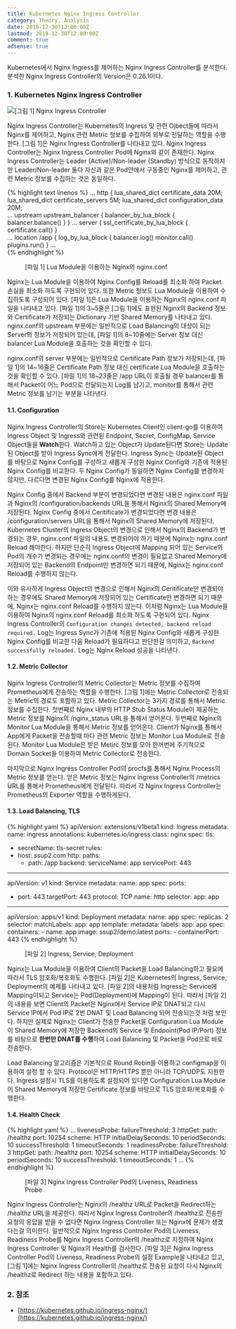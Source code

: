 ```yaml
---
title: Kubernetes Nginx Ingress Controller
category: Theory, Analysis
date: 2019-12-30T12:00:00Z
lastmod: 2019-12-30T12:00:00Z
comment: true
adsense: true
---
```


Kubernetes에서 Nginx Ingress를 제어하는 Nginx Ingress Controller를 분석한다. 분석한 Nginx Ingress Controller의 Version은 0.26.1이다.

### 1. Kubernetes Nginx Ingress Controller

![[그림 1] Nginx Ingress Controller]({{site.baseurl}}/images/theory_analysis/Kubernetes_Nginx_Ingress_Controller/Nginx_Ingress_Controller.PNG)

Nginx Ingress Controller는 Kubernetes의 Ingress 및 관련 Ojbect들에 따라서 Nginx를 제어하고, Nginx 관련 Metric 정보를 수집하여 외부로 전달하는 역할을 수행한다. [그림 1]은 Nginx Ingress Controller를 나타내고 있다. Nginx Ingress Controller는 Nginx Ingress Controller Pod에 Nginx와 같이 존재한다. Nginx Ingress Controller는 Leader (Active)/Non-leader (Standby) 방식으로 동작하지만 Leader/Non-leader 둘다 자신과 같은 Pod안에서 구동중인 Nginx를 제어하고, 관련 Metric 정보를 수집하는 것은 동일하다.

{% highlight text linenos %}
...
http {
        lua_shared_dict certificate_data 20M;
        lua_shared_dict certificate_servers 5M;
        lua_shared_dict configuration_data 20M;  
...
        upstream upstream_balancer {
                balancer_by_lua_block {
                        balancer.balance()
                }
        }
...
        server {
                ssl_certificate_by_lua_block {
                        certificate.call()
                }                     
...
                location /app {
                        log_by_lua_block {
                                balancer.log()
                                monitor.call()
                                plugins.run()
                        }
...                       
{% endhighlight %}
<figure>
<figcaption class="caption">[파일 1] Lua Module을 이용하는 Nginx의 nginx.conf </figcaption>
</figure>

Nginx는 Lua Module을 이용하여 Nginx Config를 Reload를 최소화 하여 Packet 손실을 최소화 하도록 구현되어 있다. 또한 Metric 정보도 Lua Module을 이용하여 수집하도록 구성되어 있다. [파일 1]은 Lua Module을 이용하는 Nginx의 nginx.conf 파일을 나타내고 있다. [파일 1]의 3~5줄은 [그림 1]에도 표현된 Nginx의 Backend 정보와 Certificate가 저장되는 Dictionary 기반 Shared Memory를 나타내고 있다. nginx.conf의 upstream 부분에는 일반적으로 Load Balancing의 대상이 되는 Server의 정보가 저장되어 있는데, [파일 1]의 8~10줄에는 Server 정보 대신 balancer Lua Module을 호출하는 것을 확인할 수 있다.

nginx.conf의 server 부분에는 일반적으로 Certificate Path 정보가 저장되는데, [파일 1]의 14~16줄은 Certificate Path 정보 대신 certificate Lua Module을 호출하는 것을 확인할 수 있다. [파일 1]의 18~23줄은 /app URL이 호출될 경우 balancer를 통해서 Packet이 어느 Pod으로 전달되는지 Log를 남기고, monitor를 통해서 관련 Metric 정보를 남기는 부분을 나타낸다.

#### 1.1. Configuration

Nginx Ingress Controller의 Store는 Kubernetes Client인 client-go를 이용하여 Ingress Object 및 Ingress와 관련된 Endpoint, Secret, ConfigMap, Service Object들을 **Watch**한다. Watch하고 있는 Object가 Update된다면 Store는 Update된 Object를 받아 Ingress Sync에게 전달한다. Ingress Sync는 Update된 Object를 바탕으로 Nginx Config를 구성하고 새롭게 구성한 Nginx Config와 기존에 적용된 Nginx Config를 비교한다. 두 Nginx Config가 동일하면 Nginx Config를 변경하지 않지만, 다르다면 변경된 Nginx Config를 Nginx에 적용한다.

Nginx Config 중에서 Backend 부분이 변경되었다면 변경된 내용은 nginx.conf 파일과 Nginx의 /configuration/backends URL을 통해서 Nginx의 Shared Memory에 저장된다. Nginx Config 중에서 Ceritificate가 변경되었다면 변경 내용은 /configuration/servers URL을 통해서 Nginx의 Shared Memory에 저장된다. Kubernetes Cluster의 Ingress Object의 변경으로 인해서 Nginx의 Backend가 변경되는 경우, nginx.conf 파일의 내용도 변경되어야 하기 때문에 Nginx는 nginx.conf Reload 해야한다. 하지만 단순히 Ingress Object에 Mapping 되어 있는 Service의 Pod의 개수가 변경되는 경우에는 nginx.conf의 변경이 필요없고 Shared Memory에 저장되어 있는 Backend의 Endpoint만 변경하면 되기 때문에, Nginx는 nginx.conf Reload를 수행하지 않는다.

이와 유사하게 Ingress Object의 변경으로 인해서 Nginx의 Ceritificate만 변경되야하는 경우에도 Shared Memory에 저장되어 있는 Certificate만 변경하면 되기 때문에, Nginx는 nginx.conf Reload를 수행하지 않는다. 이처럼 Nginx는 Lua Module을 이용하여 Nginx의 nginx.conf Reload를 최소화 하도록 구현되어 있다. Nginx Ingress Controller의 `Configuration changes detected, backend reload required.` Log는 Ingress Sync가 기존에 적용된 Nginx Config와 새롭게 구성한 Nginx Config를 비교한 다음 Reload가 필요하다고 판단한걸 의미하고, `Backend successfully reloaded.` Log는 Nginx Reload 성공을 나타낸다.

#### 1.2. Metric Collector

Nginx Ingress Controller의 Metric Collector는 Metric 정보를 수집하여 Prometheus에게 전송하는 역할을 수행한다. [그림 1]에는 Metric Collector로 전송되는 Metric의 경로도 포함하고 있다. Metric Collector는 3가지 경로를 통해서 Metric 정보를 수집한다. 첫번째로 Nginx 내부의 HTTP Stub Status Module이 제공하는 Metric 정보를 Nginx의 /nginx_status URL을 통해서 얻어온다. 두번째로 Nginx의 Monitor Lua Module을 통해서 Metric 정보를 얻어온다. Client가 Nginx를 통해서 App에게 Packet을 전송할때 마다 관련 Metric 정보는 Monitor Lua Module로 전송된다. Monitor Lua Module은 받은 Metirc 정보를 모아 한꺼번에 주기적으로 Domain Socket을 이용하여 Metric Collector로 전송한다.

마지막으로 Nginx Ingress Controller Pod의 procfs를 통해서 Nginx Process의 Metric 정보를 얻는다. 얻은 Metric 정보는 Nginx Ingress Controller의 /metrics URL를 통해서 Prometheus에게 전달된다. 따라서 각 Nginx Ingress Controller는 Prometheus의 Exporter 역할을 수행하게된다.

#### 1.3. Load Balancing, TLS

{% highlight yaml %}
apiVersion: extensions/v1beta1
kind: Ingress
metadata:
  name: ingress
  annotations:
    kubernetes.io/ingress.class: nginx
spec:
  tls:
  - secretName: tls-secret
  rules:
  - host: ssup2.com
    http:
      paths:
      - path: /app
        backend:
          serviceName: app
          servicePort: 443
---
apiVersion: v1
kind: Service
metadata:
  name: app
spec:
  ports:
  - port: 443
    targetPort: 443
    protocol: TCP
    name: http
  selector:
    app: app
---
apiVersion: apps/v1
kind: Deployment
metadata:
  name: app
spec:
  replicas: 2
  selector:
    matchLabels:
      app: app
  template:
    metadata:
      labels:
        app: app
    spec:
      containers:
      - name: app
        image: ssup2/demo:latest
        ports:
        - containerPort: 443
{% endhighlight %}
<figure>
<figcaption class="caption">[파일 2] Ingress, Service, Deployment</figcaption>
</figure>

Nginx는 Lua Module을 이용하여 Client의 Packet을 Load Balancing하고 필요에 따라서 TLS 암호화/복호화도 수행한다. [파일 2]은 Kubernetes의 Ingress, Service, Deployment의 예제를 나타내고 있다. [파일 2]의 내용처럼 Ingress는 Service에 Mapping이되고 Service는 Pod(Deployment)에 Mapping이 된다. 따라서 [파일 2]의 내용을 보면 Client의 Packet은 Nginx에서 Service IP로 DNAT되고 다시 Service IP에서 Pod IP로 2번 DNAT 및 Load Balancing 되어 전송되는것 처럼 보인다. 하지만 실제로 Nginx는 Client가 전송한 Packet을 Configuration Lua Module이 Shared Memory에 저장한 Backend의 Service 및 Endpoint(Pod IP/Port) 정보를 바탕으로 **한번만 DNAT를 수행**하여 Load Balancing 및 Packet을 Pod으로 바로 전송한다.

Load Balancing 알고리즘은 기본적으로 Round Robin을 이용하고 configmap을 이용하여 설정 할 수 있다. Protocol은 HTTP/HTTPS 뿐만 아니라 TCP/UDP도 지원한다. Ingress 설정시 TLS를 이용하도록 설정되어 있다면 Configuration Lua Module이 Shared Memory에 저장한 Certificate 정보를 바탕으로 TLS 암호화/복호화를 수행한다.

#### 1.4. Health Check

{% highlight yaml %}
...
        livenessProbe:
          failureThreshold: 3
          httpGet:
            path: /healthz
            port: 10254
            scheme: HTTP
          initialDelaySeconds: 10
          periodSeconds: 10
          successThreshold: 1
          timeoutSeconds: 1
        readinessProbe:
          failureThreshold: 3
          httpGet:
            path: /healthz
            port: 10254
            scheme: HTTP
          initialDelaySeconds: 10
          periodSeconds: 10
          successThreshold: 1
          timeoutSeconds: 1
...
{% endhighlight %}
<figure>
<figcaption class="caption">[파일 3] Nginx Ingress Controller Pod의 Liveness, Readiness Probe</figcaption>
</figure>

Nginx Ingress Controller는 Nginx의 /healthz URL로 Packet을 Redirect하는 /healthz URL을 제공한다. 따라서 Nginx Ingress Controller의 /healthz로 전송한 요청의 응답을 받을 수 없다면 Nginx Ingress Controller 또는 Nginx에 문제가 생겼다는걸 의미한다. 일반적으로 Nginx Ingress Controller Pod의 Liveness, Readiness Probe를 Nginx Ingress Controller의 /healthz로 지정하여 Nginx Ingress Controller 및 Nginx의 Health를 검사한다. [파일 3]은 Nginx Ingress Controller Pod의 Liveness, Readiness Probe의 설정 Example을 나타내고 있고, [그림 1]에는 Nginx Ingress Controller의 /healthz로 전송된 요청이 다시 Nginx의 /healthz로 Redirect 하는 내용을 포함하고 있다.

### 2. 참조

* [https://kubernetes.github.io/ingress-nginx/](https://kubernetes.github.io/ingress-nginx/)
